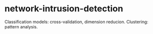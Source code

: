 # network-intrusion-detection
Classification models: cross-validation, dimension reducion.  Clustering: pattern analysis.
